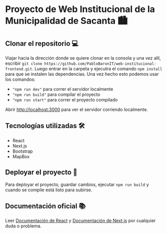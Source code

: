 # Proyecto de Web Institucional de la Municipalidad de Sacanta 🏙️

## Clonar el repositorio 💻
Viajar hacia la dirección donde se quiere clonar en la consola y una vez allí, escribir ```git clone https://github.com/PabloBaronIT/web-institucional-frontend.git```. Luego entrar en la carpeta y ejecutra el comando ```npm install``` para que se instalen las dependencias. Una vez hecho esto podemos usar los comandos:
- ```"npm run dev"``` para correr el servidor localmente
- ```"npm run build"``` para compilar el proyecto
- ```"npm run start"``` para correr el proyecto compilado


Abrir [http://localhost:3000](http://localhost:3000) para ver el servidor corriendo localmente.

## Tecnologías utilizadas 🛠️
- React
- Next.js
- Bootstrap
- MapBox

## Deployar el proyecto 💾
Para deployar el proyecto, guardar cambios, ejecutar ```npm run build``` y cuando se compile está listo para subirse. 

## Documentación oficial 📚
Leer [Documentación de React](https://react.dev/) y [Documentación de Next.js](https://nextjs.org/docs) por cualquier duda o problema.
